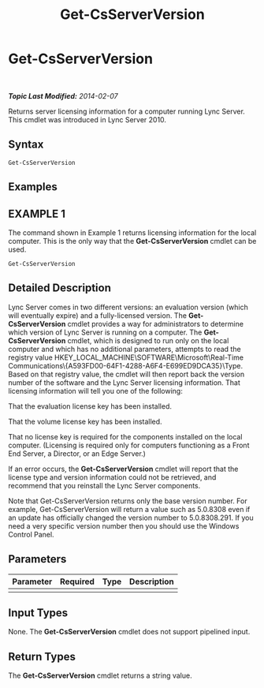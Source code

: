 ﻿---
title: Get-CsServerVersion
TOCTitle: Get-CsServerVersion
ms:assetid: 66af07c0-fdfe-491a-ad48-b8821fb58904
ms:mtpsurl: https://technet.microsoft.com/en-us/library/Gg398470(v=OCS.15)
ms:contentKeyID: 48184338
ms.date: 07/23/2014
mtps_version: v=OCS.15
---

<div data-xmlns="http://www.w3.org/1999/xhtml">

<div class="topic" data-xmlns="http://www.w3.org/1999/xhtml" data-msxsl="urn:schemas-microsoft-com:xslt" data-cs="http://msdn.microsoft.com/en-us/">

<div data-asp="http://msdn2.microsoft.com/asp">

# Get-CsServerVersion

</div>

<div id="mainSection">

<div id="mainBody">

<span> </span>

_**Topic Last Modified:** 2014-02-07_

Returns server licensing information for a computer running Lync Server. This cmdlet was introduced in Lync Server 2010.

<div>

## Syntax

    Get-CsServerVersion

</div>

<div>

## Examples

<div>

## EXAMPLE 1

The command shown in Example 1 returns licensing information for the local computer. This is the only way that the **Get-CsServerVersion** cmdlet can be used.

    Get-CsServerVersion

</div>

</div>

<div>

## Detailed Description

Lync Server comes in two different versions: an evaluation version (which will eventually expire) and a fully-licensed version. The **Get-CsServerVersion** cmdlet provides a way for administrators to determine which version of Lync Server is running on a computer. The **Get-CsServerVersion** cmdlet, which is designed to run only on the local computer and which has no additional parameters, attempts to read the registry value HKEY\_LOCAL\_MACHINE\\SOFTWARE\\Microsoft\\Real-Time Communications\\{A593FD00-64F1-4288-A6F4-E699ED9DCA35}\\Type. Based on that registry value, the cmdlet will then report back the version number of the software and the Lync Server licensing information. That licensing information will tell you one of the following:

That the evaluation license key has been installed.

That the volume license key has been installed.

That no license key is required for the components installed on the local computer. (Licensing is required only for computers functioning as a Front End Server, a Director, or an Edge Server.)

If an error occurs, the **Get-CsServerVersion** cmdlet will report that the license type and version information could not be retrieved, and recommend that you reinstall the Lync Server components.

Note that Get-CsServerVersion returns only the base version number. For example, Get-CsServerVersion will return a value such as 5.0.8308 even if an update has officially changed the version number to 5.0.8308.291. If you need a very specific version number then you should use the Windows Control Panel.

</div>

<div>

## Parameters


<table>
<thead>
<tr class="header">
<th>Parameter</th>
<th>Required</th>
<th>Type</th>
<th>Description</th>
</tr>
</thead>
<tbody>
<tr class="odd">
<td></td>
<td></td>
<td></td>
<td></td>
</tr>
</tbody>
</table>


</div>

<div>

## Input Types

None. The **Get-CsServerVersion** cmdlet does not support pipelined input.

</div>

<div>

## Return Types

The **Get-CsServerVersion** cmdlet returns a string value.

</div>

</div>

<span> </span>

</div>

</div>

</div>

